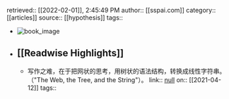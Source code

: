 retrieved:: [[2022-02-01]], 2:45:49 PM
              author:: [[sspai.com]]
              category:: [[articles]]
              source:: [[hypothesis]]
              tags::

- ![book_image](https://readwise-assets.s3.amazonaws.com/static/images/article0.00998d930354.png)
- ## [[Readwise Highlights]]
	- 写作之难，在于把网状的思考，用树状的语法结构，转换成线性字符串。（"The Web, the Tree, and the String"）。
	                link:: [null](null)
	                on:: [[2021-04-12]]
	                tags::